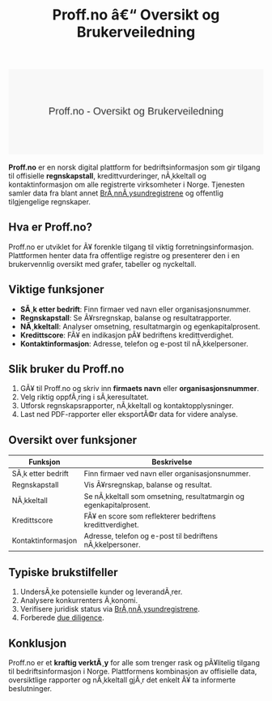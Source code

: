 ﻿---
title: "Proff.no â€“ Oversikt og Brukerveiledning"
meta_title: "Proff.no â€“ Oversikt og Brukerveiledning"
meta_description: '![Proff.no â€“ Oversikt og Brukerveiledning](proff-no-image.svg)'
slug: proff-no
type: blog
layout: pages/single
---

![Proff.no â€“ Oversikt og Brukerveiledning](proff-no-image.svg)

**Proff.no** er en norsk digital plattform for bedriftsinformasjon som gir tilgang til offisielle **regnskapstall**, kredittvurderinger, nÃ¸kkeltall og kontaktinformasjon om alle registrerte virksomheter i Norge. Tjenesten samler data fra blant annet [BrÃ¸nnÃ¸ysundregistrene](/blogs/regnskap/bronnoysundregistrene "BrÃ¸nnÃ¸ysundregistrene â€“ Offentlig register for norske bedrifter") og offentlig tilgjengelige regnskaper.

## Hva er Proff.no?

Proff.no er utviklet for Ã¥ forenkle tilgang til viktig forretningsinformasjon. Plattformen henter data fra offentlige registre og presenterer den i en brukervennlig oversikt med grafer, tabeller og nyckeltall.

## Viktige funksjoner

* **SÃ¸k etter bedrift**: Finn firmaer ved navn eller organisasjonsnummer.
* **Regnskapstall**: Se Ã¥rsregnskap, balanse og resultatrapporter.
* **NÃ¸kkeltall**: Analyser omsetning, resultatmargin og egenkapitalprosent.
* **Kredittscore**: FÃ¥ en indikasjon pÃ¥ bedriftens kredittverdighet.
* **Kontaktinformasjon**: Adresse, telefon og e-post til nÃ¸kkelpersoner.

## Slik bruker du Proff.no

1. GÃ¥ til Proff.no og skriv inn **firmaets navn** eller **organisasjonsnummer**.
2. Velg riktig oppfÃ¸ring i sÃ¸keresultatet.
3. Utforsk regnskapsrapporter, nÃ¸kkeltall og kontaktopplysninger.
4. Last ned PDF-rapporter eller eksportÃ©r data for videre analyse.

## Oversikt over funksjoner

| **Funksjon**           | **Beskrivelse**                                                                 |
|------------------------|---------------------------------------------------------------------------------|
| SÃ¸k etter bedrift      | Finn firmaer ved navn eller organisasjonsnummer.                                |
| Regnskapstall          | Vis Ã¥rsregnskap, balanse og resultat.                                           |
| NÃ¸kkeltall             | Se nÃ¸kkeltall som omsetning, resultatmargin og egenkapitalprosent.             |
| Kredittscore           | FÃ¥ en score som reflekterer bedriftens kredittverdighet.                        |
| Kontaktinformasjon     | Adresse, telefon og e-post til bedriftens nÃ¸kkelpersoner.                       |

## Typiske brukstilfeller

1. UndersÃ¸ke potensielle kunder og leverandÃ¸rer.
2. Analysere konkurrenters Ã¸konomi.
3. Verifisere juridisk status via [BrÃ¸nnÃ¸ysundregistrene](/blogs/regnskap/bronnoysundregistrene "BrÃ¸nnÃ¸ysundregistrene â€“ Offentlig register for norske bedrifter").
4. Forberede [due diligence](/blogs/regnskap/due-diligence "Due Diligence â€“ En Guide til Risiko- og SÃ¥rbarhetsanalyse").

## Konklusjon

Proff.no er et **kraftig verktÃ¸y** for alle som trenger rask og pÃ¥litelig tilgang til bedriftsinformasjon i Norge. Plattformens kombinasjon av offisielle data, oversiktlige rapporter og nÃ¸kkeltall gjÃ¸r det enkelt Ã¥ ta informerte beslutninger.
